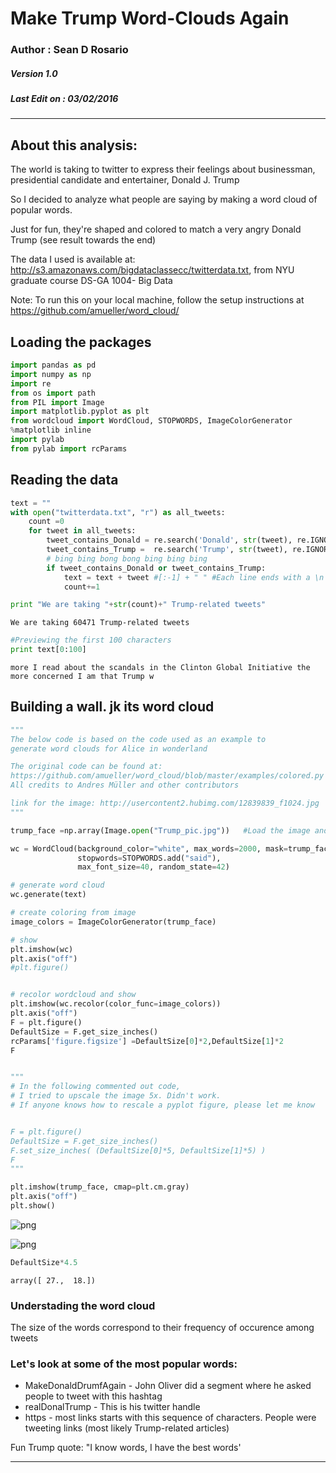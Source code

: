 
# Make Trump Word-Clouds Again

### Author : Sean D Rosario
##### Version 1.0
##### Last Edit on : 03/02/2016

---

## About this analysis:

The world is taking to twitter to express their feelings about businessman, presidential candidate and entertainer, Donald J. Trump

So I decided to analyze what people are saying by making a word cloud of popular words.

Just for fun, they're shaped and colored to match a very angry Donald Trump (see result towards the end)

The data I used is available at: http://s3.amazonaws.com/bigdataclassecc/twitterdata.txt, from NYU graduate course DS-GA 1004- Big Data

Note: To run this on your local machine, follow the setup instructions at https://github.com/amueller/word_cloud/


## Loading the packages


```python
import pandas as pd
import numpy as np
import re
from os import path
from PIL import Image
import matplotlib.pyplot as plt
from wordcloud import WordCloud, STOPWORDS, ImageColorGenerator
%matplotlib inline
import pylab
from pylab import rcParams
```

## Reading the data


```python
text = ""
with open("twitterdata.txt", "r") as all_tweets:
    count =0
    for tweet in all_tweets:
        tweet_contains_Donald = re.search('Donald', str(tweet), re.IGNORECASE) != None
        tweet_contains_Trump =  re.search('Trump', str(tweet), re.IGNORECASE) != None
        # bing bing bong bong bing bing bing
        if tweet_contains_Donald or tweet_contains_Trump:
            text = text + tweet #[:-1] + " " #Each line ends with a \n so I replace that with a space.
            count+=1
```


```python
print "We are taking "+str(count)+" Trump-related tweets"
```

    We are taking 60471 Trump-related tweets



```python
#Previewing the first 100 characters
print text[0:100]
```

    more I read about the scandals in the Clinton Global Initiative the more concerned I am that Trump w


## Building a wall. jk its word cloud


```python
"""
The below code is based on the code used as an example to 
generate word clouds for Alice in wonderland

The original code can be found at:
https://github.com/amueller/word_cloud/blob/master/examples/colored.py
All credits to Andres Müller and other contributors

link for the image: http://usercontent2.hubimg.com/12839839_f1024.jpg
"""

trump_face =np.array(Image.open("Trump_pic.jpg"))   #Load the image and convert it to a numpy array

wc = WordCloud(background_color="white", max_words=2000, mask=trump_face,
               stopwords=STOPWORDS.add("said"),
               max_font_size=40, random_state=42)

# generate word cloud
wc.generate(text)

# create coloring from image
image_colors = ImageColorGenerator(trump_face)

# show
plt.imshow(wc)
plt.axis("off")
#plt.figure()


# recolor wordcloud and show
plt.imshow(wc.recolor(color_func=image_colors))
plt.axis("off")
F = plt.figure()
DefaultSize = F.get_size_inches()
rcParams['figure.figsize'] =DefaultSize[0]*2,DefaultSize[1]*2
F


"""
# In the following commented out code,
# I tried to upscale the image 5x. Didn't work. 
# If anyone knows how to rescale a pyplot figure, please let me know


F = plt.figure()
DefaultSize = F.get_size_inches()
F.set_size_inches( (DefaultSize[0]*5, DefaultSize[1]*5) )
F
"""

plt.imshow(trump_face, cmap=plt.cm.gray)
plt.axis("off")
plt.show()
```


![png](output_8_0.png)



![png](output_8_1.png)



```python
DefaultSize*4.5
```




    array([ 27.,  18.])



### Understading the word cloud
The size of the words correspond to their frequency of occurence among tweets

### Let's look at some of the most popular words:

* MakeDonaldDrumfAgain  - John Oliver did a segment where he asked people to tweet with this hashtag
* realDonalTrump - This is his twitter handle
* https - most links starts with this sequence of characters. People were tweeting links (most likely Trump-related articles)

Fun Trump quote: "I know words, I have the best words'

---

